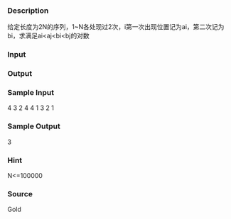 
### Description
给定长度为2N的序列，1~N各处现过2次，i第一次出现位置记为ai，第二次记为bi，求满足ai<aj<bi<bj的对数
### Input

### Output

### Sample Input
4
3
2
4
4
1
3
2
1
### Sample Output
3
### Hint
N<=100000
### Source
Gold